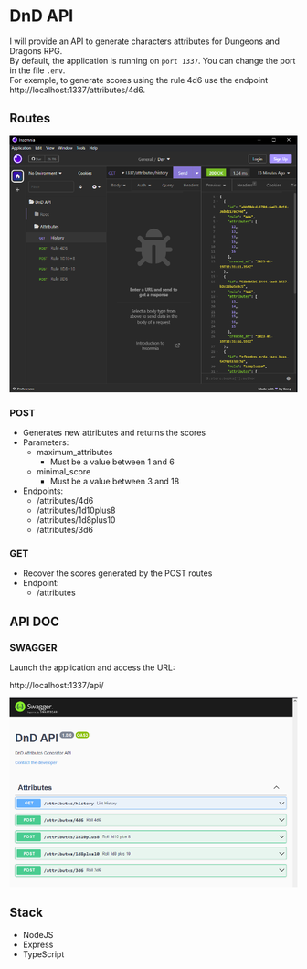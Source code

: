 # DnD API

I will provide an API to generate characters attributes for Dungeons and Dragons RPG.  
By default, the application is running on `port 1337`. You can change the port in the file `.env`.  
For exemple, to generate scores using the rule 4d6 use the endpoint http://localhost:1337/attributes/4d6.

## Routes

![routes](https://github.com/tufcoder/dnd-api/blob/master/assets/api-routes.png)

### POST

* Generates new attributes and returns the scores
* Parameters:
  * maximum_attributes
    * Must be a value between 1 and 6
  * minimal_score
    * Must be a value between 3 and 18
* Endpoints:
  * /attributes/4d6
  * /attributes/1d10plus8
  * /attributes/1d8plus10
  * /attributes/3d6

### GET

* Recover the scores generated by the POST routes
* Endpoint:
  * /attributes

## API DOC

### SWAGGER

Launch the application and access the URL:

http://localhost:1337/api/

![swagger](https://github.com/tufcoder/dnd-api/blob/master/assets/api-swagger.png)

## Stack

* NodeJS
* Express
* TypeScript
